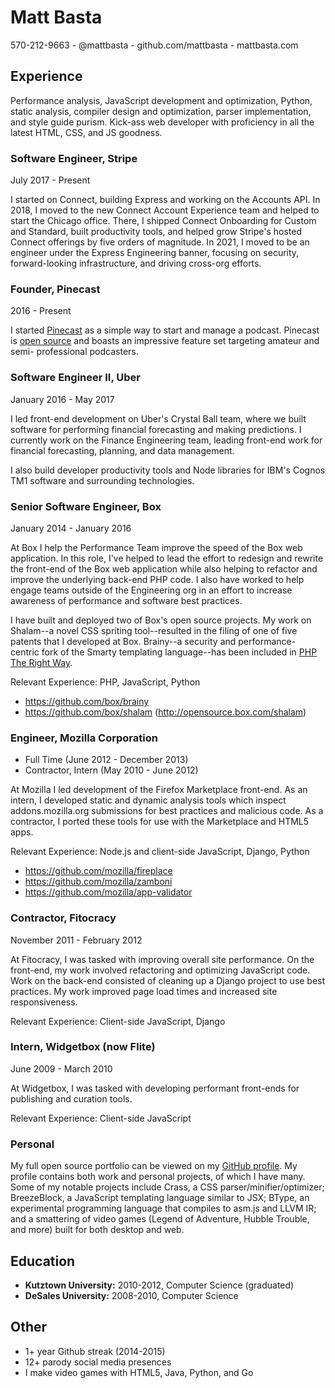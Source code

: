 # Matt Basta

570-212-9663 - @mattbasta - github.com/mattbasta - mattbasta.com

## Experience

Performance analysis, JavaScript development and optimization, Python,
static analysis, compiler design and optimization, parser implementation,
and style guide purism. Kick-ass web developer with proficiency in all
the latest HTML, CSS, and JS goodness.

### Software Engineer, Stripe

July 2017 - Present

I started on Connect, building Express and working on the Accounts API.
In 2018, I moved to the new Connect Account Experience team and helped
to start the Chicago office. There, I shipped Connect Onboarding for
Custom and Standard, built productivity tools, and helped grow Stripe's
hosted Connect offerings by five orders of magnitude. In 2021, I moved
to be an engineer under the Express Engineering banner, focusing on
security, forward-looking infrastructure, and driving cross-org efforts.


### Founder, Pinecast

2016 - Present

I started [Pinecast](https://pinecast.com) as a simple way to start and
manage a podcast. Pinecast is [open source](https://github.com/Pinecast)
and boasts an impressive feature set targeting amateur and semi-
professional podcasters.


### Software Engineer II, Uber

January 2016 - May 2017

I led front-end development on Uber's Crystal Ball team, where we built
software for performing financial forecasting and making predictions. I
currently work on the Finance Engineering team, leading front-end work
for financial forecasting, planning, and data management.

I also build developer productivity tools and Node libraries for IBM's
Cognos TM1 software and surrounding technologies.


### Senior Software Engineer, Box

January 2014 - January 2016

At Box I help the Performance Team improve the speed of the Box web
application. In this role, I've helped to lead the effort to redesign and
rewrite the front-end of the Box web application while also helping to
refactor and improve the underlying back-end PHP code. I also have worked
to help engage teams outside of the Engineering org in an effort to
increase awareness of performance and software best practices.

I have built and deployed two of Box's open source projects. My work on
Shalam--a novel CSS spriting tool--resulted in the filing of one of five
patents that I developed at Box. Brainy--a security and performance-
centric fork of the Smarty templating language--has been included in
[PHP The Right Way](http://www.phptherightway.com/#compiled_templates).

Relevant Experience: PHP, JavaScript, Python

* https://github.com/box/brainy
* https://github.com/box/shalam (http://opensource.box.com/shalam)


### Engineer, Mozilla Corporation

* Full Time (June 2012 - December 2013)
* Contractor, Intern (May 2010 - June 2012)

At Mozilla I led development of the Firefox Marketplace front-end. As an
intern, I developed static and dynamic analysis tools which inspect
addons.mozilla.org submissions for best practices and malicious code. As a
contractor, I ported these tools for use with the Marketplace and HTML5 apps.

Relevant Experience: Node.js and client-side JavaScript, Django, Python

* https://github.com/mozilla/fireplace
* https://github.com/mozilla/zamboni
* https://github.com/mozilla/app-validator


### Contractor, Fitocracy

November 2011 - February 2012

At Fitocracy, I was tasked with improving overall site performance. On the
front-end, my work involved refactoring and optimizing JavaScript code. Work on
the back-end consisted of cleaning up a Django project to use best practices.
My work improved page load times and increased site responsiveness.

Relevant Experience: Client-side JavaScript, Django


### Intern, Widgetbox (now Flite)

June 2009 - March 2010

At Widgetbox, I was tasked with developing performant front-ends for publishing
and curation tools.

Relevant Experience: Client-side JavaScript


### Personal

My full open source portfolio can be viewed on my
[GitHub profile](https://github.com/mattbasta). My profile contains both
work and personal projects, of which I have many. Some of my notable
projects include Crass, a CSS parser/minifier/optimizer; BreezeBlock, a
JavaScript templating language similar to JSX; BType, an experimental
programming language that compiles to asm.js and LLVM IR; and a smattering
of video games (Legend of Adventure, Hubble Trouble, and more) built for
both desktop and web.


## Education

* **Kutztown University:** 2010-2012, Computer Science (graduated)
* **DeSales University:** 2008-2010, Computer Science


## Other

* 1+ year Github streak (2014-2015)
* 12+ parody social media presences
* I make video games with HTML5, Java, Python, and Go
